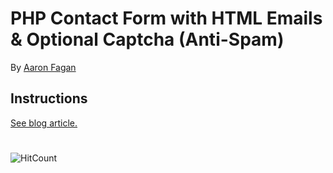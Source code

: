 # PHP Contact Form with HTML Emails & Optional Captcha (Anti-Spam)
By [Aaron Fagan](https://www.aaronfagan.ca/)

## Instructions
[See blog article.](https://www.aaronfagan.ca/blog/2015/php-contact-form-with-html-emails-optional-captcha-anti-spam/)

#
![HitCount](http://hits.dwyl.io/aaronfagan/php-contact-form-with-html-emails-optional-captcha-anti-spam.svg)